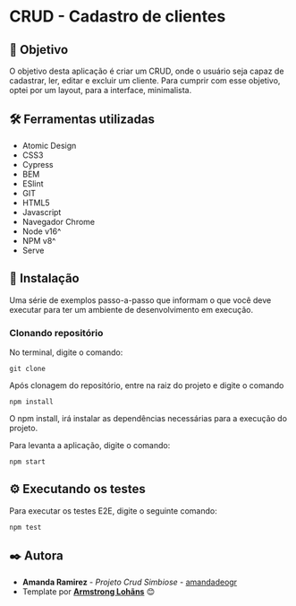 # CRUD - Cadastro de clientes

## 🚀 Objetivo
O objetivo desta aplicação é criar um CRUD, onde o usuário seja capaz de cadastrar, ler, editar e excluir um cliente.  Para cumprir com esse objetivo, optei por um layout, para a interface, minimalista.


## 🛠️ Ferramentas utilizadas

* Atomic Design
* CSS3
* Cypress
* BEM
* ESlint
* GIT
* HTML5
* Javascript
* Navegador Chrome
* Node v16^
* NPM v8^
* Serve


## 🔧 Instalação

Uma série de exemplos passo-a-passo que informam o que você deve executar para ter um ambiente de desenvolvimento em execução.

### Clonando repositório
No terminal, digite o comando:
```
git clone 
```

Após clonagem do repositório, entre na raiz do projeto e digite o comando
```
npm install
```
O npm install, irá instalar as dependências necessárias para a execução do projeto.

Para levanta a aplicação, digite o comando:
```
npm start
```


## ⚙️ Executando os testes
Para executar os testes E2E, digite o seguinte comando:
```
npm test
```


## ✒️ Autora

* **Amanda Ramirez** - *Projeto Crud Simbiose* - [amandadeogr](https://github.com/amandadeogr)
* Template por [**Armstrong Lohãns**](https://gist.github.com/lohhans) 😊
